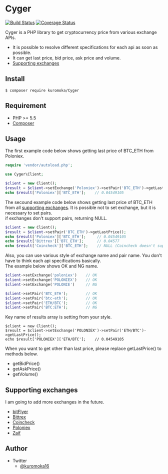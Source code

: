# Cyger
[![Build Status](https://travis-ci.org/kuromoka/Cyger.svg?branch=master)](https://travis-ci.org/kuromoka/Cyger)
[![Coverage Status](https://coveralls.io/repos/github/kuromoka/Cyger/badge.svg?branch=)](https://coveralls.io/github/kuromoka/Cyger?branch=)

Cyger is a PHP library to get cryptocurrency price from various exchange APIs.
- It is possible to resolve different specifications for each api as soon as possible.
- It can get last price, bid price, ask price and volume.
- [Supporting exchanges](#supporting_exchanges)

## Install

```
$ composer require kuromoka/Cyger
```

## Requirement

- PHP >= 5.5
- [Composer](https://getcomposer.org/)

## Usage

The first example code below shows getting last price of BTC_ETH from Poloniex.

```PHP
require 'vendor/autoload.php';

use Cyger\Client;

$client = new Client();
$result = $client->setExchange('Poloniex')->setPair('BTC_ETH')->getLastPrice();
echo $result['Poloniex']['BTC_ETH'];    // 0.04549105
```

The secound example code below shows getting last price of BTC_ETH from all [supporting exchanges](#supporting_exchanges). It is possible not to set exchange, but it is necessary to set pairs.  
if exchanges don't support pairs, returning NULL.

```PHP
$client = new Client();
$result = $client->setPair('BTC_ETH')->getLastPrice();
echo $result['Poloniex']['BTC_ETH'];     // 0.04549105
echo $result['Bittrex']['BTC_ETH'];      // 0.04577
echo $result['Coincheck']['BTC_ETH'];    // NULL (Coincheck doesn't support BTC_ETH pair.)
```

Also, you can use various style of exchange name and pair name. You don't have to think each api specifications basically.  
The example below shows OK and NG name.

```PHP
$client->setExchange('poloniex')    // OK
$client->setExchange('POLONIEX')    // OK
$client->setExchange('POLONIE')     // NG

$client->setPair('BTC_ETH');        // OK
$client->setPair('btc-eth');        // OK
$client->setPair('ETH/BTC');        // OK
$client->setPair('BTC:ETH');        // NG
```

Key name of results array is setting from your style.
```
$client = new Client();
$result = $client->setExchange('POLONIEX')->setPair('ETH/BTC')->getLastPrice();
echo $result['POLONIEX']['ETH/BTC'];    // 0.04549105
```

When you want to get other than last price, please replace getLastPrice() to methods below.

- getBidPrice()
- getAskPrice()
- getVolume()

## <a name ="supporting_exchanges"></a>Supporting exchanges

I am going to add more exchanges in the future.
- [bitFlyer](https://bitflyer.jp/)
- [Bittrex](https://bittrex.com/)
- [Coincheck](https://coincheck.com/)
- [Poloniex](https://poloniex.com/)
- [Zaif](https://zaif.jp/)

## Author

- Twitter  
  - [@kuromoka16](https://twitter.com/kuromoka16)

